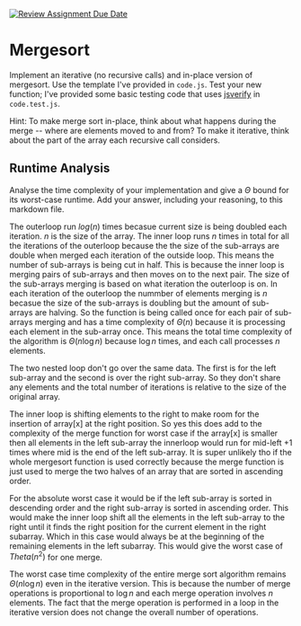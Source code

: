[![Review Assignment Due Date](https://classroom.github.com/assets/deadline-readme-button-24ddc0f5d75046c5622901739e7c5dd533143b0c8e959d652212380cedb1ea36.svg)](https://classroom.github.com/a/1uurLsu5)
# Mergesort

Implement an iterative (no recursive calls) and in-place version of mergesort.
Use the template I've provided in `code.js`. Test your new function; I've
provided some basic testing code that uses
[jsverify](https://jsverify.github.io/) in `code.test.js`.

Hint: To make merge sort in-place, think about what happens during the merge --
where are elements moved to and from? To make it iterative, think about the
part of the array each recursive call considers.

## Runtime Analysis

Analyse the time complexity of your implementation and give a $\Theta$ bound for
its worst-case runtime. Add your answer, including your reasoning, to this
markdown file.

The outerloop run $log(n)$ times becasue current size is being doubled each iteration. $n$ is the size of the array. The inner loop runs $n$ times in total for all the iterations of the outerloop because the 
the size of the sub-arrays are double when merged each iteration of the outside loop. This means the number of sub-arrays is being cut in half. This is because the inner loop is merging pairs of sub-arrays and then moves on to the next pair. The size of the sub-arrays merging is based on what iteration the outerloop is on. In each iteration of the outerloop the nummber of elements merging is $n$ becasue the size of the sub-arrays is doubling but the amount of sub-arrays are halving. So the function is being called once for each pair of sub-arrays merging and has a time complexity of $\Theta(n)$ because it is processing each element in the sub-array once.
This means the total time complexity of the algorithm is $\Theta(n\log n)$ because $\log n$ times, and each call processes $n$ elements.

The two nested loop don't go over the same data. The first is for the left sub-array and the second is over the right sub-array. So they don't share any elements and the total number of iterations is relative to the size of the original array.

The inner loop is shifting elements to the right to make room for the insertion of array[x] at the right position. So yes this does add to the complexity of the merge function for worst case if the array[x] is smaller then all elements in the left sub-array the innerloop would run for mid-left +1 times where mid is the end of the left sub-array. It is super unlikely tho if the whole mergesort function is used correctly because the merge function is just used to merge the two halves of an array that are sorted in ascending order.

For the absolute worst case it would be if the left sub-array is sorted in descending order and the right sub-array is sorted in ascending order. This would make the inner loop shift all the elements in the left sub-array to the right until it finds the right position for the current element in the right subarray. Which in this case would always be at the beginning of the remaining elements in the left subarray. This would give the worst case of $Theta(n^2)$ for one merge.

The worst case time complexity of the entire merge sort algorithm remains $\Theta(n \log n)$ even in the iterative version. This is because the number of merge operations is proportional to $\log n$ and each merge operation involves $n$ elements. The fact that the merge operation is performed in a loop in the iterative version does not change the overall number of operations.
